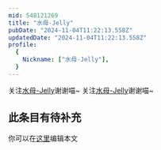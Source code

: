 ```yaml
---
mid: 548121269
title: "水母-Jelly"
pubDate: "2024-11-04T11:22:13.558Z"
updatedDate: "2024-11-04T11:22:13.558Z"
profile:
  {
    Nickname: ["水母-Jelly"],
  }
---
```


关注[水母-Jelly](https://space.bilibili.com/548121269)谢谢喵~ 关注[水母-Jelly](https://space.bilibili.com/548121269)谢谢喵~

## 此条目有待补充
你可以在[这里](https://github.com/Yuhanawa/VTuber.ICU-Content/edit/master/v/水母-Jelly/index.md)编辑本文
